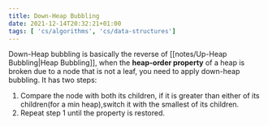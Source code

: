 ```yaml
---
title: Down-Heap Bubbling
date: 2021-12-14T20:32:21+01:00
tags: [ 'cs/algorithms', 'cs/data-structures']
---
```

Down-Heap bubbling is basically the reverse of [[notes/Up-Heap Bubbling|Heap Bubbling]],  when the **heap-order property** of a heap is broken due to a node that is not a leaf, you need to apply down-heap bubbling. It has two steps:
1. Compare the node with both its children, if it is greater than either of its children(for a min heap),switch it with the smallest of its children.
2. Repeat step 1 until the property is restored.
